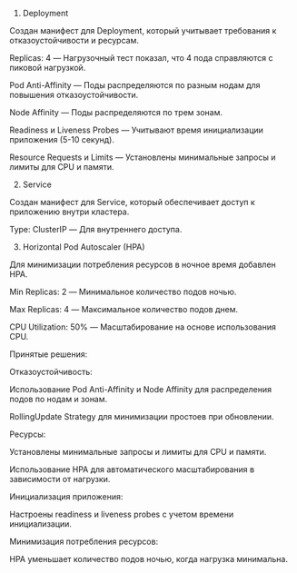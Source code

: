 1. Deployment

Создан манифест для Deployment, который учитывает требования к отказоустойчивости и ресурсам.

Replicas: 4 — Нагрузочный тест показал, что 4 пода справляются с пиковой нагрузкой.

Pod Anti-Affinity — Поды распределяются по разным нодам для повышения отказоустойчивости.

Node Affinity — Поды распределяются по трем зонам.

Readiness и Liveness Probes — Учитывают время инициализации приложения (5-10 секунд).

Resource Requests и Limits — Установлены минимальные запросы и лимиты для CPU и памяти.

2. Service

Создан манифест для Service, который обеспечивает доступ к приложению внутри кластера.

Type: ClusterIP — Для внутреннего доступа.

3. Horizontal Pod Autoscaler (HPA)

Для минимизации потребления ресурсов в ночное время добавлен HPA.

Min Replicas: 2 — Минимальное количество подов ночью.

Max Replicas: 4 — Максимальное количество подов днем.

CPU Utilization: 50% — Масштабирование на основе использования CPU.

Принятые решения:

Отказоустойчивость:

Использование Pod Anti-Affinity и Node Affinity для распределения подов по нодам и зонам.

RollingUpdate Strategy для минимизации простоев при обновлении.

Ресурсы:

Установлены минимальные запросы и лимиты для CPU и памяти.

Использование HPA для автоматического масштабирования в зависимости от нагрузки.

Инициализация приложения:

Настроены readiness и liveness probes с учетом времени инициализации.

Минимизация потребления ресурсов:

HPA уменьшает количество подов ночью, когда нагрузка минимальна.
